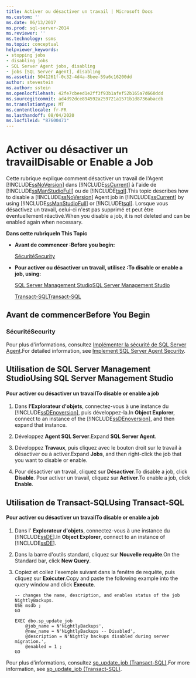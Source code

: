 ```yaml
---
title: Activer ou désactiver un travail | Microsoft Docs
ms.custom: ''
ms.date: 06/13/2017
ms.prod: sql-server-2014
ms.reviewer: ''
ms.technology: ssms
ms.topic: conceptual
helpviewer_keywords:
- stopping jobs
- disabling jobs
- SQL Server Agent jobs, disabling
- jobs [SQL Server Agent], disabling
ms.assetid: 5041261f-0c32-4d4a-8bee-59a6c16200dd
author: stevestein
ms.author: sstein
ms.openlocfilehash: 42fe7cbeed1e2ff3f93b1afef52b165a7d660ddd
ms.sourcegitcommit: ad4d92dce894592a259721a1571b1d8736abacdb
ms.translationtype: MT
ms.contentlocale: fr-FR
ms.lasthandoff: 08/04/2020
ms.locfileid: "87600471"
---
```

# <a name="disable-or-enable-a-job"></a><span data-ttu-id="5a647-102">Activer ou désactiver un travail</span><span class="sxs-lookup"><span data-stu-id="5a647-102">Disable or Enable a Job</span></span>
  <span data-ttu-id="5a647-103">Cette rubrique explique comment désactiver un travail de l'Agent [!INCLUDE[ssNoVersion](../../includes/ssnoversion-md.md)] dans [!INCLUDE[ssCurrent](../../includes/sscurrent-md.md)] à l'aide de [!INCLUDE[ssManStudioFull](../../includes/ssmanstudiofull-md.md)] ou de [!INCLUDE[tsql](../../includes/tsql-md.md)].</span><span class="sxs-lookup"><span data-stu-id="5a647-103">This topic describes how to disable a [!INCLUDE[ssNoVersion](../../includes/ssnoversion-md.md)] Agent job in [!INCLUDE[ssCurrent](../../includes/sscurrent-md.md)] by using [!INCLUDE[ssManStudioFull](../../includes/ssmanstudiofull-md.md)] or [!INCLUDE[tsql](../../includes/tsql-md.md)].</span></span> <span data-ttu-id="5a647-104">Lorsque vous désactivez un travail, celui-ci n'est pas supprimé et peut être éventuellement réactivé.</span><span class="sxs-lookup"><span data-stu-id="5a647-104">When you disable a job, it is not deleted and can be enabled again when necessary.</span></span>  
  
 <span data-ttu-id="5a647-105">**Dans cette rubrique**</span><span class="sxs-lookup"><span data-stu-id="5a647-105">**In This Topic**</span></span>  
  
-   <span data-ttu-id="5a647-106">**Avant de commencer :**</span><span class="sxs-lookup"><span data-stu-id="5a647-106">**Before you begin:**</span></span>  
  
     [<span data-ttu-id="5a647-107">Sécurité</span><span class="sxs-lookup"><span data-stu-id="5a647-107">Security</span></span>](#Security)  
  
-   <span data-ttu-id="5a647-108">**Pour activer ou désactiver un travail, utilisez :**</span><span class="sxs-lookup"><span data-stu-id="5a647-108">**To disable or enable a job, using:**</span></span>  
  
     [<span data-ttu-id="5a647-109">SQL Server Management Studio</span><span class="sxs-lookup"><span data-stu-id="5a647-109">SQL Server Management Studio</span></span>](#SSMS)  
  
     [<span data-ttu-id="5a647-110">Transact-SQL</span><span class="sxs-lookup"><span data-stu-id="5a647-110">Transact-SQL</span></span>](#TSQL)  
  
##  <a name="before-you-begin"></a><a name="BeforeYouBegin"></a> <span data-ttu-id="5a647-111">Avant de commencer</span><span class="sxs-lookup"><span data-stu-id="5a647-111">Before You Begin</span></span>  
  
###  <a name="security"></a><a name="Security"></a> <span data-ttu-id="5a647-112">Sécurité</span><span class="sxs-lookup"><span data-stu-id="5a647-112">Security</span></span>  
 <span data-ttu-id="5a647-113">Pour plus d'informations, consultez [Implémenter la sécurité de SQL Server Agent](implement-sql-server-agent-security.md).</span><span class="sxs-lookup"><span data-stu-id="5a647-113">For detailed information, see [Implement SQL Server Agent Security](implement-sql-server-agent-security.md).</span></span>  
  
##  <a name="using-sql-server-management-studio"></a><a name="SSMS"></a> <span data-ttu-id="5a647-114">Utilisation de SQL Server Management Studio</span><span class="sxs-lookup"><span data-stu-id="5a647-114">Using SQL Server Management Studio</span></span>  
  
#### <a name="to-disable-or-enable-a-job"></a><span data-ttu-id="5a647-115">Pour activer ou désactiver un travail</span><span class="sxs-lookup"><span data-stu-id="5a647-115">To disable or enable a job</span></span>  
  
1.  <span data-ttu-id="5a647-116">Dans **l’Explorateur d'objets**, connectez-vous à une instance du [!INCLUDE[ssDEnoversion](../../includes/ssdenoversion-md.md)], puis développez-la.</span><span class="sxs-lookup"><span data-stu-id="5a647-116">In **Object Explorer**, connect to an instance of the [!INCLUDE[ssDEnoversion](../../includes/ssdenoversion-md.md)], and then expand that instance.</span></span>  
  
2.  <span data-ttu-id="5a647-117">Développez **Agent SQL Server**.</span><span class="sxs-lookup"><span data-stu-id="5a647-117">Expand **SQL Server Agent**.</span></span>  
  
3.  <span data-ttu-id="5a647-118">Développez **Travaux**, puis cliquez avec le bouton droit sur le travail à désactiver ou à activer.</span><span class="sxs-lookup"><span data-stu-id="5a647-118">Expand **Jobs**, and then right-click the job that you want to disable or enable.</span></span>  
  
4.  <span data-ttu-id="5a647-119">Pour désactiver un travail, cliquez sur **Désactiver**.</span><span class="sxs-lookup"><span data-stu-id="5a647-119">To disable a job, click **Disable**.</span></span> <span data-ttu-id="5a647-120">Pour activer un travail, cliquez sur **Activer**.</span><span class="sxs-lookup"><span data-stu-id="5a647-120">To enable a job, click **Enable**.</span></span>  
  
##  <a name="using-transact-sql"></a><a name="TSQL"></a> <span data-ttu-id="5a647-121">Utilisation de Transact-SQL</span><span class="sxs-lookup"><span data-stu-id="5a647-121">Using Transact-SQL</span></span>  
  
#### <a name="to-disable-or-enable-a-job"></a><span data-ttu-id="5a647-122">Pour activer ou désactiver un travail</span><span class="sxs-lookup"><span data-stu-id="5a647-122">To disable or enable a job</span></span>  
  
1.  <span data-ttu-id="5a647-123">Dans l' **Explorateur d'objets**, connectez-vous à une instance du [!INCLUDE[ssDE](../../includes/ssde-md.md)].</span><span class="sxs-lookup"><span data-stu-id="5a647-123">In **Object Explorer**, connect to an instance of [!INCLUDE[ssDE](../../includes/ssde-md.md)].</span></span>  
  
2.  <span data-ttu-id="5a647-124">Dans la barre d'outils standard, cliquez sur **Nouvelle requête**.</span><span class="sxs-lookup"><span data-stu-id="5a647-124">On the Standard bar, click **New Query**.</span></span>  
  
3.  <span data-ttu-id="5a647-125">Copiez et collez l'exemple suivant dans la fenêtre de requête, puis cliquez sur **Exécuter**.</span><span class="sxs-lookup"><span data-stu-id="5a647-125">Copy and paste the following example into the query window and click **Execute**.</span></span>  
  
    ```  
    -- changes the name, description, and enables status of the job NightlyBackups.  
    USE msdb ;  
    GO  
  
    EXEC dbo.sp_update_job  
        @job_name = N'NightlyBackups',  
        @new_name = N'NightlyBackups -- Disabled',  
        @description = N'Nightly backups disabled during server migration.',  
        @enabled = 1 ;  
    GO  
    ```  
  
 <span data-ttu-id="5a647-126">Pour plus d’informations, consultez [sp_update_job &#40;Transact-SQL&#41;](/sql/relational-databases/system-stored-procedures/sp-update-job-transact-sql).</span><span class="sxs-lookup"><span data-stu-id="5a647-126">For more information, see [sp_update_job &#40;Transact-SQL&#41;](/sql/relational-databases/system-stored-procedures/sp-update-job-transact-sql).</span></span>  
  
  
